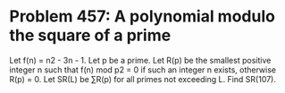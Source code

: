 # Problem 457: A polynomial modulo the square of a prime
Let f(n) = n2 - 3n - 1. Let p be a prime. Let R(p) be the smallest
positive integer n such that f(n) mod p2 = 0 if such an integer n
exists, otherwise R(p) = 0. Let SR(L) be ∑R(p) for all primes not
exceeding L. Find SR(107).

